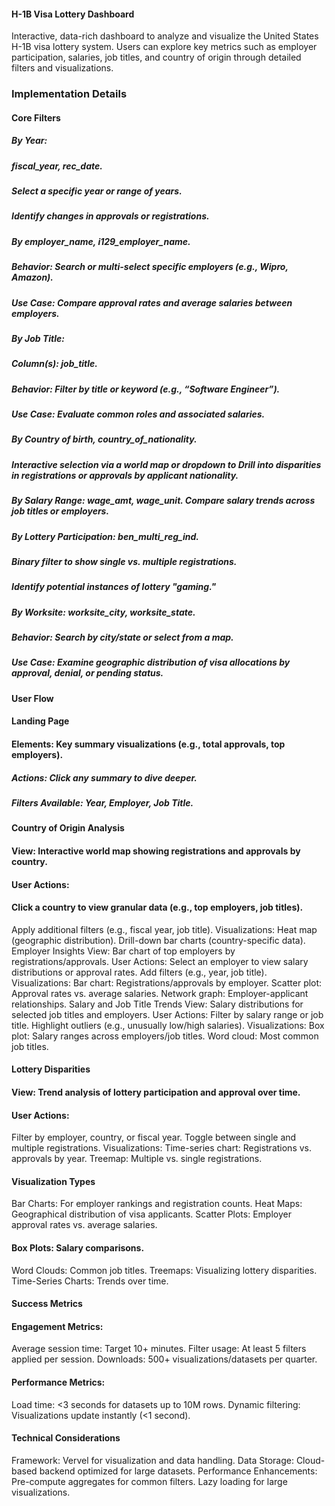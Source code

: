 #### H-1B Visa Lottery Dashboard 

Interactive, data-rich dashboard to analyze and visualize the United States H-1B visa lottery system. Users can explore key metrics such as employer participation, salaries, job titles, and country of origin through detailed filters and visualizations. 

### Implementation Details
#### Core Filters
##### By Year:
##### fiscal_year, rec_date.
##### Select a specific year or range of years.
##### Identify changes in approvals or registrations.
##### By employer_name, i129_employer_name.
##### Behavior: Search or multi-select specific employers (e.g., Wipro, Amazon).
##### Use Case: Compare approval rates and average salaries between employers.
##### By Job Title:
##### Column(s): job_title.
##### Behavior: Filter by title or keyword (e.g., “Software Engineer”).
##### Use Case: Evaluate common roles and associated salaries.
##### By Country of birth, country_of_nationality.
##### Interactive selection via a world map or dropdown to Drill into disparities in registrations or approvals by applicant nationality.
##### By Salary Range: wage_amt, wage_unit. Compare salary trends across job titles or employers.
##### By Lottery Participation: ben_multi_reg_ind.
##### Binary filter to show single vs. multiple registrations.
##### Identify potential instances of lottery "gaming."
##### By Worksite: worksite_city, worksite_state.
##### Behavior: Search by city/state or select from a map.
##### Use Case: Examine geographic distribution of visa allocations by approval, denial, or pending status.

#### User Flow
#### Landing Page
#### Elements: Key summary visualizations (e.g., total approvals, top employers).
##### Actions: Click any summary to dive deeper.
##### Filters Available: Year, Employer, Job Title.
#### Country of Origin Analysis
#### View: Interactive world map showing registrations and approvals by country.
#### User Actions:
#### Click a country to view granular data (e.g., top employers, job titles).
Apply additional filters (e.g., fiscal year, job title).
Visualizations:
Heat map (geographic distribution).
Drill-down bar charts (country-specific data).
Employer Insights
View: Bar chart of top employers by registrations/approvals.
User Actions:
Select an employer to view salary distributions or approval rates.
Add filters (e.g., year, job title).
Visualizations:
Bar chart: Registrations/approvals by employer.
Scatter plot: Approval rates vs. average salaries.
Network graph: Employer-applicant relationships.
Salary and Job Title Trends
View: Salary distributions for selected job titles and employers.
User Actions:
Filter by salary range or job title.
Highlight outliers (e.g., unusually low/high salaries).
Visualizations:
Box plot: Salary ranges across employers/job titles.
Word cloud: Most common job titles.
#### Lottery Disparities
#### View: Trend analysis of lottery participation and approval over time.
#### User Actions:
Filter by employer, country, or fiscal year.
Toggle between single and multiple registrations.
Visualizations:
Time-series chart: Registrations vs. approvals by year.
Treemap: Multiple vs. single registrations.

#### Visualization Types
Bar Charts: For employer rankings and registration counts.
Heat Maps: Geographical distribution of visa applicants.
Scatter Plots: Employer approval rates vs. average salaries.
#### Box Plots: Salary comparisons.
Word Clouds: Common job titles.
Treemaps: Visualizing lottery disparities.
Time-Series Charts: Trends over time.

#### Success Metrics
#### Engagement Metrics:
Average session time: Target 10+ minutes.
Filter usage: At least 5 filters applied per session.
Downloads: 500+ visualizations/datasets per quarter.
#### Performance Metrics:
Load time: <3 seconds for datasets up to 10M rows.
Dynamic filtering: Visualizations update instantly (<1 second).

#### Technical Considerations
Framework: Vervel for visualization and data handling.
Data Storage: Cloud-based backend optimized for large datasets.
Performance Enhancements:
Pre-compute aggregates for common filters.
Lazy loading for large visualizations.


